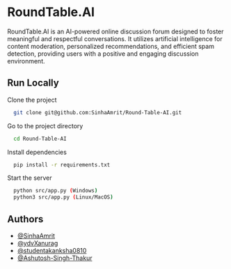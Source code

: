 
# RoundTable.AI

RoundTable.AI is an AI-powered online discussion forum designed to foster meaningful and respectful conversations. It utilizes artificial intelligence for content moderation, personalized recommendations, and efficient spam detection, providing users with a positive and engaging discussion environment.

## Run Locally

Clone the project

```bash
  git clone git@github.com:SinhaAmrit/Round-Table-AI.git
```

Go to the project directory

```bash
  cd Round-Table-AI
```

Install dependencies

```bash
  pip install -r requirements.txt
```

Start the server

```bash
  python src/app.py (Windows)
  python3 src/app.py (Linux/MacOS)
```

## Authors

- [@SinhaAmrit](https://github.com/SinhaAmrit)
- [@ydvXanurag](https://github.com/ydvXanurag)
- [@studentakanksha0810](https://github.com/studentakanksha0810)
- [@Ashutosh-Singh-Thakur](https://github.com/Ashutosh-Singh-Thakur)
